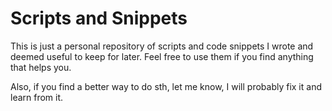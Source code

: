 # Scripts and Snippets

This is just a personal repository of scripts and code snippets I wrote and deemed useful to keep for later.
Feel free to use them if you find anything that helps you.

Also, if you find a better way to do sth, let me know, I will probably fix it and learn from it.
